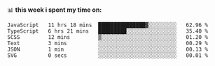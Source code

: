 📊 **this week i spent my time on:**
<!--START_SECTION:waka-->

```text
JavaScript   11 hrs 18 mins  ███████████████▓░░░░░░░░░   62.96 %
TypeScript   6 hrs 21 mins   █████████░░░░░░░░░░░░░░░░   35.40 %
SCSS         12 mins         ▒░░░░░░░░░░░░░░░░░░░░░░░░   01.20 %
Text         3 mins          ░░░░░░░░░░░░░░░░░░░░░░░░░   00.29 %
JSON         1 min           ░░░░░░░░░░░░░░░░░░░░░░░░░   00.13 %
SVG          0 secs          ░░░░░░░░░░░░░░░░░░░░░░░░░   00.01 %
```

<!--END_SECTION:waka-->
